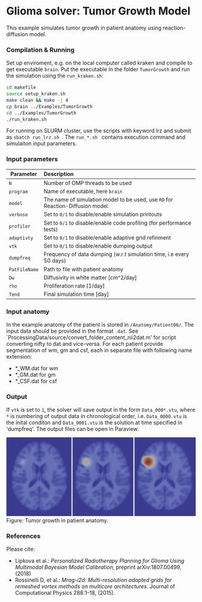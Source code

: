 # Glioma solver: Tumor Growth Model
This example simulates tumor growth in patient anatomy using reaction-diffusion model. 

### Compilation & Running
Set up enviroment, e.g. on the local computer called kraken and compile to get executable ```brain```. Put the executable in the folder ```TumorGrowth``` and run the simulation using the ```run_kraken.sh```:
```sh
cd makefile
source setup_kraken.sh
make clean && make -j 4
cp brain ../Examples/TumorGrowth 
cd ../Examples/TumorGrowth
./run_kraken.sh
```
For running on SLURM cluster, use the scripts with keyword lrz and submit as  ```sbatch run_lrz.sh ```. The  ```run_*.sh ``` contains execution command and simulaiton input parameters.

### Input parameters

| Parameter        | Description     |
| ------------- |:-----------------|
| `N`  | Number of OMP threads to be used|
| `program`   | Name of executable, here `brain` |
| `model`   | The name of simulation model to be used, use `RD` for Reaction-Diffusion model. |
| `verbose`   | Set to `0/1` to disable/enable simulation printouts |
| `profiler`   | Set to `0/1` to disable/enable code profiling (for performance tests) |
| `adaptivty`   | Set to `0/1` to disable/enable adaptive grid refinment |
| `vtk`   | Set to `0/1` to disable/enable dumping output |
| `dumpfreq`   | Frequency of data dumping (w.r.t simulation time, i.e every 50 days) |
| `PatFileName`   | Path to file with patient anatomy |
| `Dw`    | Diffusivity in white matter [cm^2/day] |
| `rho`   | Proliferation rate [1/day] |
| `Tend`  | Final simulation time [day] |

### Input anatomy
In the example anatomy of the patient is stored in `/Anatomy/Patient00/`. The input data should be provided in the format `.dat`. See `ProcessingData/source/convert_folder_content_nii2dat.m' for script converting nifty to dat and vice-versa. For each patient provide segmentation of wm, gm and csf, each in separate file with following name extension:
* *_WM.dat for wm
* *_GM.dat for gm
* *_CSF.dat for csf
 
### Output
If `vtk` is set to `1`, the solver will save output in the form `Data_000*.vtu`, where `*` is numbering of output data in chronological order, i.e. `Data_0000.vtu` is the inital conditon and `Data_0001.vtu` is the solution at time specified in 'dumpfreq'. The output files can be open in Paraview:

![alt text](../figures/TumorGrowth.jpg)
Figure: Tumor growth in patient anatomy.


### References
Please cite:
* Lipkova et al.: *Personalized Radiotherapy Planning for Glioma Using Multimodal Bayesian Model Calibration*, preprint arXiv:1807.00499, (2018)
* Rossinelli D, et al.: *Mrag-i2d: Multi-resolution adapted grids for remeshed vortex methods on multicore architectures.* Journal of Computational Physics 288:1–18, (2015).
